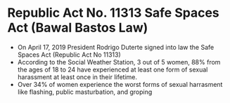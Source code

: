 # Republic Act No. 11313 Safe Spaces Act (Bawal Bastos Law)

* On April 17, 2019 President Rodrigo Duterte signed into law the Safe Spaces Act (Republic Act No 11313)
* According to the Social Weather Station, 3 out of 5 women, 88% from the ages of 18 to 24 have experienced at least one form of sexual harassment at least once in their lifetime.
* Over 34% of women experience the worst forms of sexual harrasment like flashing, public masturbation, and groping